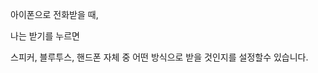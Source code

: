 아이폰으로 전화받을 때, 

나는 받기를 누르면 

스피커, 블루투스, 핸드폰 자체 중 어떤 방식으로 받을 것인지를 설정할수 있습니다.

<!--

핸드폰 자체로 받기 : 설정 -> 손쉬운 사용 -> 터치 -> 오디오 통화수단 -> '자동' 으로 선택.

블루투스로 받기 : 설정 -> 손쉬운 사용 -> 터치 -> 오디오 통화수단 -> '블루투스' 으로 선택.

스피커폰으로 받기 : 설정 -> 손쉬운 사용 -> 터치 -> 오디오 통화수단 -> '스피커폰' 으로 선택.

-->



